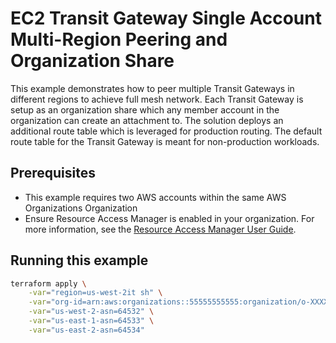 # EC2 Transit Gateway Single Account Multi-Region Peering and Organization Share

This example demonstrates how to peer multiple Transit Gateways in different regions to achieve full mesh network. Each Transit Gateway is setup as an organization share which any member account in the organization can create an attachment to. The solution deploys an additional route table which is leveraged for production routing. The default route table for the Transit Gateway is meant for non-production workloads.

## Prerequisites

- This example requires two AWS accounts within the same AWS Organizations Organization
- Ensure Resource Access Manager is enabled in your organization. For more information, see the [Resource Access Manager User Guide](https://docs.aws.amazon.com/ram/latest/userguide/getting-started-sharing.html).

## Running this example

```sh
terraform apply \
	-var="region=us-west-2it sh" \
	-var="org-id=arn:aws:organizations::55555555555:organization/o-XXXXXX" \
	-var="us-west-2-asn=64532" \
	-var="us-east-1-asn=64533" \
	-var="us-east-2-asn=64534"
```
